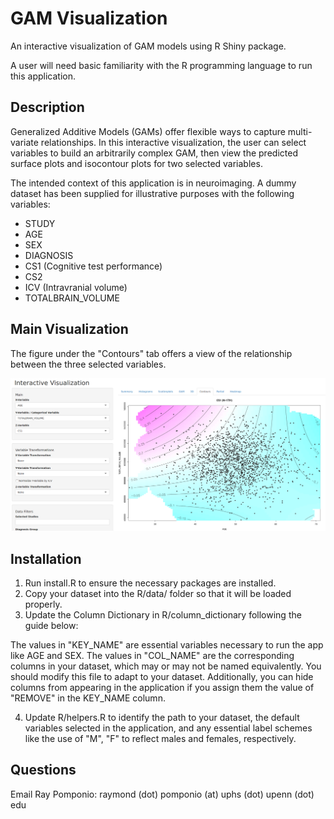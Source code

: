 # GAM Visualization
An interactive visualization of GAM models using R Shiny package.

A user will need basic familiarity with the R programming language to run this application.

## Description
Generalized Additive Models (GAMs) offer flexible ways to capture multi-variate relationships. In this interactive visualization, the user can select variables to build an arbitrarily complex GAM, then view the predicted surface plots and isocontour plots for two selected variables.

The intended context of this application is in neuroimaging. A dummy dataset has been supplied for illustrative purposes with the following variables:

* STUDY
* AGE
* SEX
* DIAGNOSIS
* CS1 (Cognitive test performance)
* CS2
* ICV (Intravranial volume)
* TOTALBRAIN_VOLUME

## Main Visualization
The figure under the "Contours" tab offers a view of the relationship between the three selected variables.

![alt text](img/1_contours_demo.png)

## Installation

1. Run install.R to ensure the necessary packages are installed.
2. Copy your dataset into the R/data/ folder so that it will be loaded properly.
3. Update the Column Dictionary in R/column\_dictionary following the guide below:

The values in "KEY\_NAME" are essential variables necessary to run the app like AGE and SEX. The values in "COL\_NAME" are the corresponding columns in your dataset, which may or may not be named equivalently. You should modify this file to adapt to your dataset. Additionally, you can hide columns from appearing in the application if you assign them the value of "REMOVE" in the KEY\_NAME column.

4. Update R/helpers.R to identify the path to your dataset, the default variables selected in the application, and any essential label schemes like the use of "M", "F" to reflect males and females, respectively.

## Questions

Email Ray Pomponio: raymond (dot) pomponio (at) uphs (dot) upenn (dot) edu
